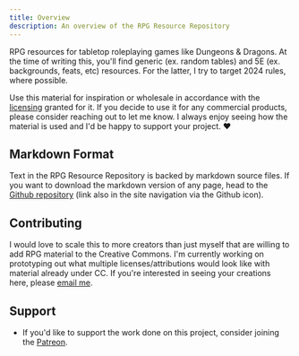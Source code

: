 ```yaml
---
title: Overview
description: An overview of the RPG Resource Repository
---
```


RPG resources for tabletop roleplaying games like Dungeons & Dragons. At the time of writing this, you'll find generic (ex. random tables) and 5E (ex. backgrounds, feats, etc) resources. For the latter, I try to target 2024 rules, where possible.

Use this material for inspiration or wholesale in accordance with the [licensing](reference/licensing) granted for it. If you decide to use it for any commercial products, please consider reaching out to let me know. I always enjoy seeing how the material is used and I'd be happy to support your project. ❤️

## Markdown Format

Text in the RPG Resource Repository is backed by markdown source files. If you want to download the markdown version of any page, head to the [Github repository](https://github.com/phd20/rpg-resource-repository) (link also in the site navigation via the Github icon). 

## Contributing

I would love to scale this to more creators than just myself that are willing to add RPG material to the Creative Commons. I'm currently working on prototyping out what multiple licenses/attributions would look like with material already under CC. If you're interested in seeing your creations here, please <a href="mailto:kirk@phd20.com?subject=RPG Resource Repository">email me</a>.

## Support

- If you'd like to support the work done on this project, consider joining the [Patreon](https://patreon.com/phd20).
